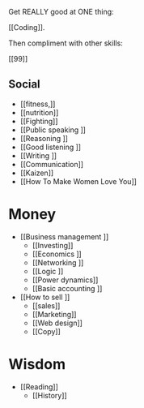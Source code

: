 Get REALLY good at ONE thing: 

[[Coding]]. 

Then compliment with other skills: 

[[99]]

## Social
- [[fitness,]]
- [[nutrition]]
- [[Fighting]]
- [[Public speaking ]]
- [[Reasoning ]]
- [[Good listening ]]
- [[Writing ]]
- [[Communication]]
- [[Kaizen]]
- [[How To Make Women Love You]] 

# Money
- [[Business management ]]
	- [[Investing]] 
	- [[Economics ]]
	- [[Networking ]]
	- [[Logic ]]
	- [[Power dynamics]]
	- [[Basic accounting ]]
- [[How to sell ]]
	- [[sales]] 
	- [[Marketing]]
	- [[Web design]]
	- [[Copy]]

# Wisdom
- [[Reading]]
	- [[History]]
